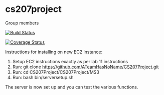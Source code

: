 # cs207project
Group members

[![Build Status](https://travis-ci.org/ATeamHasNoName/CS207Project.svg?branch=master)](https://travis-ci.org/ATeamHasNoName/CS207Project)

[![Coverage Status](https://coveralls.io/repos/github/ATeamHasNoName/CS207Project/badge.svg?branch=master&test=1)](https://coveralls.io/github/ATeamHasNoName/CS207Project?branch=master&test=1)

Instructions for installing on new EC2 instance:
1) Setup EC2 instructions exactly as per lab 11 instructions
2) Run: git clone https://github.com/ATeamHasNoName/CS207Project.git
3) Run: cd CS207Project/CS207Project/MS3
4) Run: bash bin/serversetup.sh

The server is now set up and you can test the various functions.
